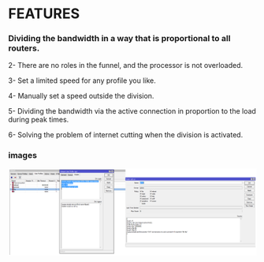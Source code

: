 # FEATURES



### Dividing the bandwidth in a way that is proportional to all routers.


2- There are no roles in the funnel, and the processor is not overloaded.

3- Set a limited speed for any profile you like.

4- Manually set a speed outside the division.

5- Dividing the bandwidth via the active connection in proportion to the load during peak times.

6- Solving the problem of internet cutting when the division is activated.


### images


<img src="https://github.com/Haris-Alsaman/Queue-Simple-Mikrotik/blob/main/Picture.png" width="880">


